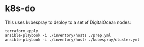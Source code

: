 

# k8s-do

This uses kubespray to deploy to a set of DigitalOcean nodes:

```
terraform apply
ansible-playbook -i ./inventory/hosts ./prep.yml
ansible-playbook -i ./inventory/hosts ./kubespray/cluster.yml
```

